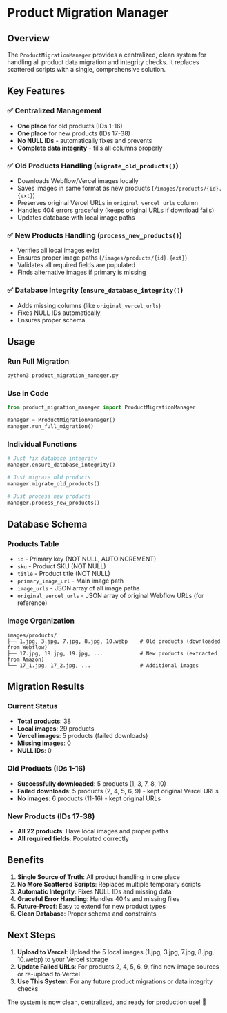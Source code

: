 # Product Migration Manager

## Overview

The `ProductMigrationManager` provides a centralized, clean system for handling all product data migration and integrity checks. It replaces scattered scripts with a single, comprehensive solution.

## Key Features

### ✅ **Centralized Management**
- **One place** for old products (IDs 1-16)
- **One place** for new products (IDs 17-38)
- **No NULL IDs** - automatically fixes and prevents
- **Complete data integrity** - fills all columns properly

### ✅ **Old Products Handling** (`migrate_old_products()`)
- Downloads Webflow/Vercel images locally
- Saves images in same format as new products (`/images/products/{id}.{ext}`)
- Preserves original Vercel URLs in `original_vercel_urls` column
- Handles 404 errors gracefully (keeps original URLs if download fails)
- Updates database with local image paths

### ✅ **New Products Handling** (`process_new_products()`)
- Verifies all local images exist
- Ensures proper image paths (`/images/products/{id}.{ext}`)
- Validates all required fields are populated
- Finds alternative images if primary is missing

### ✅ **Database Integrity** (`ensure_database_integrity()`)
- Adds missing columns (like `original_vercel_urls`)
- Fixes NULL IDs automatically
- Ensures proper schema

## Usage

### Run Full Migration
```bash
python3 product_migration_manager.py
```

### Use in Code
```python
from product_migration_manager import ProductMigrationManager

manager = ProductMigrationManager()
manager.run_full_migration()
```

### Individual Functions
```python
# Just fix database integrity
manager.ensure_database_integrity()

# Just migrate old products
manager.migrate_old_products()

# Just process new products
manager.process_new_products()
```

## Database Schema

### Products Table
- `id` - Primary key (NOT NULL, AUTOINCREMENT)
- `sku` - Product SKU (NOT NULL)
- `title` - Product title (NOT NULL)
- `primary_image_url` - Main image path
- `image_urls` - JSON array of all image paths
- `original_vercel_urls` - JSON array of original Webflow URLs (for reference)

### Image Organization
```
images/products/
├── 1.jpg, 3.jpg, 7.jpg, 8.jpg, 10.webp    # Old products (downloaded from Webflow)
├── 17.jpg, 18.jpg, 19.jpg, ...            # New products (extracted from Amazon)
└── 17_1.jpg, 17_2.jpg, ...                # Additional images
```

## Migration Results

### Current Status
- **Total products**: 38
- **Local images**: 29 products
- **Vercel images**: 5 products (failed downloads)
- **Missing images**: 0
- **NULL IDs**: 0

### Old Products (IDs 1-16)
- **Successfully downloaded**: 5 products (1, 3, 7, 8, 10)
- **Failed downloads**: 5 products (2, 4, 5, 6, 9) - kept original Vercel URLs
- **No images**: 6 products (11-16) - kept original URLs

### New Products (IDs 17-38)
- **All 22 products**: Have local images and proper paths
- **All required fields**: Populated correctly

## Benefits

1. **Single Source of Truth**: All product handling in one place
2. **No More Scattered Scripts**: Replaces multiple temporary scripts
3. **Automatic Integrity**: Fixes NULL IDs and missing data
4. **Graceful Error Handling**: Handles 404s and missing files
5. **Future-Proof**: Easy to extend for new product types
6. **Clean Database**: Proper schema and constraints

## Next Steps

1. **Upload to Vercel**: Upload the 5 local images (1.jpg, 3.jpg, 7.jpg, 8.jpg, 10.webp) to your Vercel storage
2. **Update Failed URLs**: For products 2, 4, 5, 6, 9, find new image sources or re-upload to Vercel
3. **Use This System**: For any future product migrations or data integrity checks

The system is now clean, centralized, and ready for production use! 🎉
